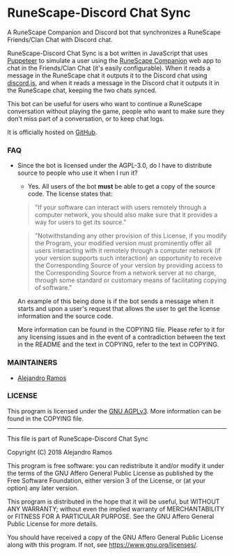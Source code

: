 # RuneScape-Discord Chat Sync

A RuneScape Companion and Discord bot that synchronizes a RuneScape
Friends/Clan Chat with Discord chat.

RuneScape-Discord Chat Sync is a bot written in JavaScript that uses
[Puppeteer](https://github.com/GoogleChrome/puppeteer) to simulate a user
using the [RuneScape Companion](http://runescape.com/companion/comapp.ws)
web app to chat in the Friends/Clan Chat (it's easily configurable). When it
reads a message in the RuneScape chat it outputs it to the Discord chat using
[discord.js](https://discord.js.org), and when it reads a message in the
Discord chat it outputs it in the RuneScape chat, keeping the two chats synced.

This bot can be useful for users who want to continue a RuneScape conversation
without playing the game, people who want to make sure they don't miss part of
a conversation, or to keep chat logs.

It is officially hosted on
[GitHub](https://github.com/aeramos/RuneScape-Discord-Chat-Sync).

### FAQ
* Since the bot is licensed under the AGPL-3.0, do I have to distribute source
to people who use it when I run it?
    * Yes. All users of the bot **must** be able to get a copy of the source
    code. The license states that:

    > "If your software can interact with users remotely through a computer
    network, you should also make sure that it provides a way for users to get
    its source."

    > "Notwithstanding any other provision of this License, if you modify the
    Program, your modified version must prominently offer all users interacting
    with it remotely through a computer network (if your version supports such
    interaction) an opportunity to receive the Corresponding Source of your
    version by providing access to the Corresponding Source from a network
    server at no charge, through some standard or customary means of
    facilitating copying of software."

    An example of this being done is if the bot sends a message when it starts
    and upon a user's request that allows the user to get the license
    information and the source code.

    More information can be found in the COPYING file. Please refer to it for
    any licensing issues and in the event of a contradiction between the text
    in the README and the text in COPYING, refer to the text in COPYING.

### MAINTAINERS

 * [Alejandro Ramos](https://github.com/aeramos)

### LICENSE

This program is licensed under the
[GNU AGPLv3](https://gnu.org/licenses/agpl-3.0.en.html).
More information can be found in the COPYING file.

------------------------------

This file is part of RuneScape-Discord Chat Sync

Copyright (C) 2018 Alejandro Ramos

This program is free software: you can redistribute it and/or modify
it under the terms of the GNU Affero General Public License as published by
the Free Software Foundation, either version 3 of the License, or
(at your option) any later version.

This program is distributed in the hope that it will be useful,
but WITHOUT ANY WARRANTY; without even the implied warranty of
MERCHANTABILITY or FITNESS FOR A PARTICULAR PURPOSE.  See the
GNU Affero General Public License for more details.

You should have received a copy of the GNU Affero General Public License
along with this program.  If not, see <https://www.gnu.org/licenses/>.